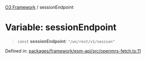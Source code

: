[O3 Framework](../API.md) / sessionEndpoint

# Variable: sessionEndpoint

> `const` **sessionEndpoint**: `"/ws/rest/v1/session"`

Defined in: [packages/framework/esm-api/src/openmrs-fetch.ts:11](https://github.com/openmrs/openmrs-esm-core/blob/main/packages/framework/esm-api/src/openmrs-fetch.ts#L11)
